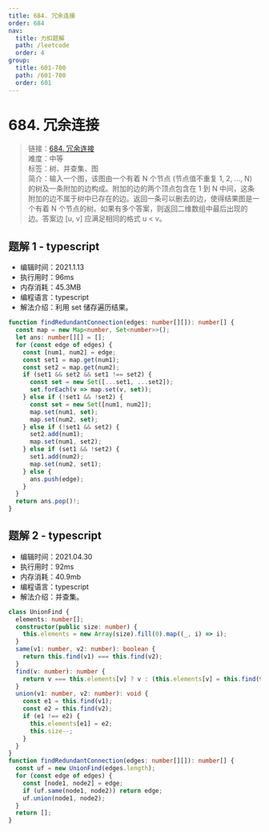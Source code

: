 ```yaml
---
title: 684. 冗余连接
order: 684
nav:
  title: 力扣题解
  path: /leetcode
  order: 4
group:
  title: 601-700
  path: /601-700
  order: 601
---
```


# 684. 冗余连接

> 链接：[684. 冗余连接](https://leetcode-cn.com/problems/redundant-connection/)  
> 难度：中等  
> 标签：树、并查集、图  
> 简介：输入一个图，该图由一个有着 N 个节点 (节点值不重复 1, 2, ..., N) 的树及一条附加的边构成。附加的边的两个顶点包含在 1 到 N 中间，这条附加的边不属于树中已存在的边。返回一条可以删去的边，使得结果图是一个有着 N 个节点的树。如果有多个答案，则返回二维数组中最后出现的边。答案边 [u, v] 应满足相同的格式 u < v。

## 题解 1 - typescript

- 编辑时间：2021.1.13
- 执行用时：96ms
- 内存消耗：45.3MB
- 编程语言：typescript
- 解法介绍：利用 set 储存遍历结果。

```typescript
function findRedundantConnection(edges: number[][]): number[] {
  const map = new Map<number, Set<number>>();
  let ans: number[][] = [];
  for (const edge of edges) {
    const [num1, num2] = edge;
    const set1 = map.get(num1);
    const set2 = map.get(num2);
    if (set1 && set2 && set1 !== set2) {
      const set = new Set([...set1, ...set2]);
      set.forEach(v => map.set(v, set));
    } else if (!set1 && !set2) {
      const set = new Set([num1, num2]);
      map.set(num1, set);
      map.set(num2, set);
    } else if (!set1 && set2) {
      set2.add(num1);
      map.set(num1, set2);
    } else if (set1 && !set2) {
      set1.add(num2);
      map.set(num2, set1);
    } else {
      ans.push(edge);
    }
  }
  return ans.pop()!;
}
```

## 题解 2 - typescript

- 编辑时间：2021.04.30
- 执行用时：92ms
- 内存消耗：40.9mb
- 编程语言：typescript
- 解法介绍：并查集。

```typescript
class UnionFind {
  elements: number[];
  constructor(public size: number) {
    this.elements = new Array(size).fill(0).map((_, i) => i);
  }
  same(v1: number, v2: number): boolean {
    return this.find(v1) === this.find(v2);
  }
  find(v: number): number {
    return v === this.elements[v] ? v : (this.elements[v] = this.find(this.elements[v]));
  }
  union(v1: number, v2: number): void {
    const e1 = this.find(v1);
    const e2 = this.find(v2);
    if (e1 !== e2) {
      this.elements[e1] = e2;
      this.size--;
    }
  }
}
function findRedundantConnection(edges: number[][]): number[] {
  const uf = new UnionFind(edges.length);
  for (const edge of edges) {
    const [node1, node2] = edge;
    if (uf.same(node1, node2)) return edge;
    uf.union(node1, node2);
  }
  return [];
}
```
